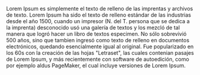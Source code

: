 Lorem Ipsum es simplemente el texto de relleno de las imprentas y
archivos de texto. Lorem Ipsum ha sido el texto de relleno estándar de
las industrias desde el año 1500, cuando un impresor (N. del T. persona
que se dedica a la imprenta) desconocido usó una galería de textos 
y los mezcló de tal manera que logró hacer un libro de textos
especimen. No sólo sobrevivió 500 años, sino que tambien ingresó como texto
de relleno en documentos electrónicos, quedando esencialmente igual
al original. Fue popularizado en los 60s con la creación de las
hojas "Letraset", las cuales contenian pasajes de Lorem Ipsum, y
más recientemente con software de autoedición, como por ejemplo
aldus PageMaker, el cual incluye versiones de Lorem Ipsum.